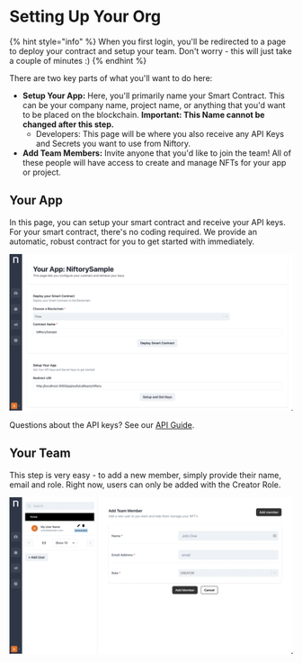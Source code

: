 # Setting Up Your Org

{% hint style="info" %}
When you first login, you'll be redirected to a page to deploy your contract and setup your team. Don't worry - this will just take a couple of minutes :)&#x20;
{% endhint %}

There are two key parts of what you'll want to do here:&#x20;

* **Setup Your App:** Here, you'll primarily name your Smart Contract. This can be your company name, project name, or anything that you'd want to be placed on the blockchain. **Important: This Name cannot be changed after this step.**&#x20;
  * Developers: This page will be where you also receive any API Keys and Secrets you want to use from Niftory.&#x20;
* **Add Team Members:** Invite anyone that you'd like to join the team! All of these people will have access to create and manage NFTs for your app or project.

## Your App

In this page, you can setup your smart contract and receive your API keys. For your smart contract, there's no coding required. We provide an automatic, robust contract for you to get started with immediately.&#x20;

![Niftory Team Page. To get to this page, Click Your UserName (Bottom Left) -> App.](<../.gitbook/assets/image (6).png>)

Questions about the API keys? See our [API Guide](https://docs.niftory.com/docs/core-concepts/authentication/getting-your-api-keys#keys-and-secrets).

## Your Team

This step is very easy - to add a new member, simply provide their name, email and role. Right now, users can only be added with the Creator Role.

![Niftory Team Page. To get to this page, Click Your UserName (Bottom Left) -> Team.](<../.gitbook/assets/image (4).png>)
